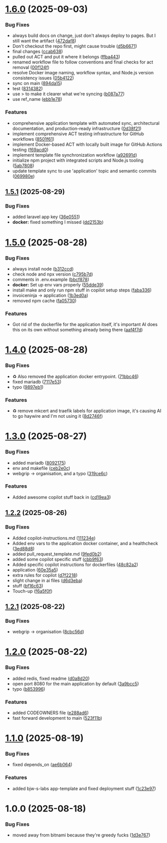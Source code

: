 # [1.6.0](https://github.com/webgrip/application-template/compare/1.5.1...1.6.0) (2025-09-03)


### Bug Fixes

* always build docs on change, just don't always deploy to pages. But I still want the artifact ([472daf8](https://github.com/webgrip/application-template/commit/472daf82a9ed0ce6b8cb855439965c29e7be14b7))
* Don't checkout the repo first, might cause trouble ([d5b6671](https://github.com/webgrip/application-template/commit/d5b6671b29242bde0968a8e6108461da4b6c389d))
* final changes ([ccab638](https://github.com/webgrip/application-template/commit/ccab63818df0a85a412015751304cc55c023a46a))
* pulled out ACT and put it where it belongs ([ffba443](https://github.com/webgrip/application-template/commit/ffba443a3c2a9dd62cb86299b4bd88150b6e8820))
* renamed workflow file to follow conventions and final checks for act removal ([00f124f](https://github.com/webgrip/application-template/commit/00f124fab5dd67fa833a8a2fc1526853623b1db3))
* resolve Docker image naming, workflow syntax, and Node.js version consistency issues ([05b4122](https://github.com/webgrip/application-template/commit/05b41229fb37d8d78235941e7cf67a18740aa57a))
* sync on main ([894da15](https://github.com/webgrip/application-template/commit/894da15a3530dd4b72e7b7f54aa99c1f00dcb5d6))
* test ([8314382](https://github.com/webgrip/application-template/commit/8314382bae25a2540cb059efc88cfc9ae4c26b3e))
* use > to make it clearer what we're syncing ([b087a77](https://github.com/webgrip/application-template/commit/b087a77afa5bca718cb6a22fe7bac13331a546a7))
* use ref_name ([ebb1e78](https://github.com/webgrip/application-template/commit/ebb1e784590da31057e8a35cdb145a4f82222ad9))


### Features

* comprehensive application template with automated sync, architectural documentation, and production-ready infrastructure ([0d38f21](https://github.com/webgrip/application-template/commit/0d38f21f48cccfff0d457de66b792d3c48f40a40))
* implement comprehensive ACT testing infrastructure for GitHub workflows ([8501f61](https://github.com/webgrip/application-template/commit/8501f6129d23f7e4743fc6275ea958304bf9f3a9))
* implement Docker-based ACT with locally built image for GitHub Actions testing ([f69acd0](https://github.com/webgrip/application-template/commit/f69acd00f9d6845eb4ee650deaba492e0b89edce))
* implement template file synchronization workflow ([a92691d](https://github.com/webgrip/application-template/commit/a92691df8612de747a84776875301afb5e26b9ba))
* initialize npm project with integrated scripts and Node.js tooling ([5ab7808](https://github.com/webgrip/application-template/commit/5ab7808d223aead53089a87d1ca93bf3080cb9fa))
* update template sync to use 'application' topic and semantic commits ([069980e](https://github.com/webgrip/application-template/commit/069980e1dd2677607c1a33c5754be8b705d754d8))

## [1.5.1](https://github.com/webgrip/application-template/compare/1.5.0...1.5.1) (2025-08-29)


### Bug Fixes

* added laravel app key ([36e0551](https://github.com/webgrip/application-template/commit/36e05517d48a6a856683a6bdb2845b601e9d0793))
* **docker:** fixed something I missed ([dd2153b](https://github.com/webgrip/application-template/commit/dd2153bfe26075bb3ff7efd769d6df9d5a2f809c))

# [1.5.0](https://github.com/webgrip/application-template/compare/1.4.0...1.5.0) (2025-08-28)


### Bug Fixes

* always install node ([b312ccd](https://github.com/webgrip/application-template/commit/b312ccd5070db19b056a896c4ab5e7a990439401))
* check node and npx version ([c795b7d](https://github.com/webgrip/application-template/commit/c795b7d90dada68536be57f88ccab2cbb54025f7))
* comments in .env.example ([bbcf878](https://github.com/webgrip/application-template/commit/bbcf878ace26e27308793507cecd6b4ac9cfe446))
* **docker:** Set up env vars properly ([55dde39](https://github.com/webgrip/application-template/commit/55dde3973ead10897a1582ef61bf6c6fcbdab6f0))
* install make and only run npm stuff in copilot setup steps ([faba336](https://github.com/webgrip/application-template/commit/faba33651dc2efc89bba4148ea21c383b44c2706))
* invoiceninja -> application ([1b3ed0a](https://github.com/webgrip/application-template/commit/1b3ed0a4f21e75d05cb4bf060606b749863e3d29))
* removed npm cache ([fa05730](https://github.com/webgrip/application-template/commit/fa057306e6d8ba5c1bf7ad599e013ab87bd1c520))


### Features

* Got rid of the dockerfile for the application itself, it's important AI does this on its own without something already being there ([aaf4f7d](https://github.com/webgrip/application-template/commit/aaf4f7de71fa451a7c9b8d3311c1424e88eed7d8))

# [1.4.0](https://github.com/webgrip/application-template/compare/1.3.0...1.4.0) (2025-08-28)


### Bug Fixes

* :recycle: Also removed the application docker entrypoint. ([71bbc46](https://github.com/webgrip/application-template/commit/71bbc46b318f4d8bf5655fbc17c2b3dcf5d27a63))
* fixed mariadb ([7117e53](https://github.com/webgrip/application-template/commit/7117e530fbeae93fa8b2d0f33a02ebe3850faaf5))
* typo ([9897eb1](https://github.com/webgrip/application-template/commit/9897eb1d36f7c01dbb3deca3e50584935335d31d))


### Features

* :recycle: remove mkcert and traefik labels for application image, it's causing AI to go haywire and I'm not using it ([8d2746f](https://github.com/webgrip/application-template/commit/8d2746ff6fbd0e326182751c1ef746e0aa4fa468))

# [1.3.0](https://github.com/webgrip/application-template/compare/1.2.2...1.3.0) (2025-08-27)


### Bug Fixes

* added mariadb ([8092175](https://github.com/webgrip/application-template/commit/809217514e8bda52665edd8ecf173e1fc943afe9))
* env and makefile ([ceb2e0c](https://github.com/webgrip/application-template/commit/ceb2e0cf95d75a74b95d60a8cf72efabcffa5d4d))
* webgrip -> organisation, and a typo ([319ce6c](https://github.com/webgrip/application-template/commit/319ce6ce86bf30a4f855d9b08425e67121716621))


### Features

* Added awesome copilot stuff back in ([cd19ea3](https://github.com/webgrip/application-template/commit/cd19ea36cf36c89c41b7482819200978ef116950))

## [1.2.2](https://github.com/webgrip/application-template/compare/1.2.1...1.2.2) (2025-08-26)


### Bug Fixes

* Added copilot-instructions.md ([111234e](https://github.com/webgrip/application-template/commit/111234e8d293c43549473940691647ae843a731c))
* Added env vars to the application docker container, and a healthcheck ([3ed88d8](https://github.com/webgrip/application-template/commit/3ed88d83c8d3d11d7b3d3bfe517aac2d1718f02a))
* added pull_request_template.md ([9fed0b2](https://github.com/webgrip/application-template/commit/9fed0b20c3b59803ac1533f5ede41b777e4a3239))
* added some copilot specific stuff ([cbb9f63](https://github.com/webgrip/application-template/commit/cbb9f63b09980d1a1246c57da277a80c106626f1))
* Added specific copilot instructions for dockerfiles ([48c82a2](https://github.com/webgrip/application-template/commit/48c82a2420361a680f572af1d23f8efe0210bb8e))
* application ([60e35a5](https://github.com/webgrip/application-template/commit/60e35a5334c2421c91c68642122574886f2a3897))
* extra rules for copilot ([d7f2218](https://github.com/webgrip/application-template/commit/d7f221825ae66118cff8cef96a56aed519152bc3))
* slight change in ai files ([d6d3eba](https://github.com/webgrip/application-template/commit/d6d3eba2bffebdb0472269f28724274095a1c8e7))
* stuff ([bf16c63](https://github.com/webgrip/application-template/commit/bf16c63f43798853feb35c3d2d380da346cc8357))
* Touch-up ([f6a5f0f](https://github.com/webgrip/application-template/commit/f6a5f0fb6a1316e3df999fd3c786737b02d4acac))

## [1.2.1](https://github.com/webgrip/application-template/compare/1.2.0...1.2.1) (2025-08-22)


### Bug Fixes

* webgrip -> organisation ([8cbc56d](https://github.com/webgrip/application-template/commit/8cbc56d3d231e136efc4beceb2a4b259b21d4e01))

# [1.2.0](https://github.com/webgrip/application-template/compare/1.1.0...1.2.0) (2025-08-22)


### Bug Fixes

* added redis, fixed readme ([d0a8d20](https://github.com/webgrip/application-template/commit/d0a8d204f279e72075c77080488859819d1d7fb2))
* open port 8080 for the main application by default ([3a9bcc5](https://github.com/webgrip/application-template/commit/3a9bcc5727df22aec28c6c2c1f1c8a565011ec14))
* typo ([b853996](https://github.com/webgrip/application-template/commit/b85399688afbbaf141009f16625cdf2513252a10))


### Features

* added CODEOWNERS file ([e288ad6](https://github.com/webgrip/application-template/commit/e288ad6b7fd93fb80bcbea7217d9321d8fa3f74a))
* fast forward development to main ([523f11b](https://github.com/webgrip/application-template/commit/523f11b1f7c3d85de16793c69ac56e7b1cd7f113))

# [1.1.0](https://github.com/webgrip/application-template/compare/1.0.0...1.1.0) (2025-08-19)


### Bug Fixes

* fixed depends_on ([ae6b064](https://github.com/webgrip/application-template/commit/ae6b064df86f1d5b415cf9207fe032a1b1c54257))


### Features

* added bjw-s-labs app-template and fixed deployment stuff ([1c23e97](https://github.com/webgrip/application-template/commit/1c23e97074d681e6c932fcce31d4b404a0faee7e))

# 1.0.0 (2025-08-18)


### Bug Fixes

* moved away from bitnami because they're greedy fucks ([1d3e767](https://github.com/webgrip/application-template/commit/1d3e767b13c0ddd15925239313fa8cff98363aab))

